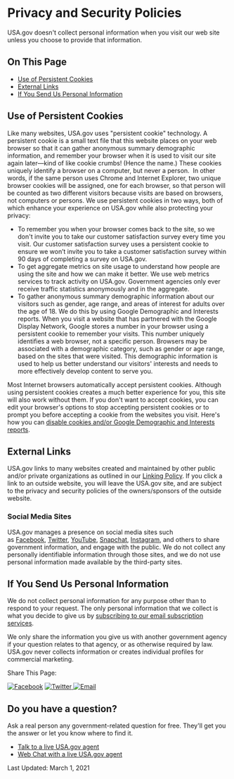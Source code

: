 Privacy and Security Policies
=============================

USA.gov doesn't collect personal information when you visit our web site unless you choose to provide that information.

On This Page
------------

*   [Use of Persistent Cookies](#item-211461)
*   [External Links](#item-211458)
*   [If You Send Us Personal Information](#item-211460)

Use of Persistent Cookies
-------------------------

Like many websites, USA.gov uses "persistent cookie" technology. A persistent cookie is a small text file that this website places on your web browser so that it can gather anonymous summary demographic information, and remember your browser when it is used to visit our site again later—kind of like cookie crumbs! (Hence the name.) These cookies uniquely identify a browser on a computer, but never a person.  In other words, if the same person uses Chrome and Internet Explorer, two unique browser cookies will be assigned, one for each browser, so that person will be counted as two different visitors because visits are based on browsers, not computers or persons. We use persistent cookies in two ways, both of which enhance your experience on USA.gov while also protecting your privacy:

*   To remember you when your browser comes back to the site, so we don't invite you to take our customer satisfaction survey every time you visit. Our customer satisfaction survey uses a persistent cookie to ensure we won’t invite you to take a customer satisfaction survey within 90 days of completing a survey on USA.gov.
*   To get aggregate metrics on site usage to understand how people are using the site and how we can make it better. We use web metrics services to track activity on USA.gov. Government agencies only ever receive traffic statistics anonymously and in the aggregate.
*   To gather anonymous summary demographic information about our visitors such as gender, age range, and areas of interest for adults over the age of 18. We do this by using Google Demographic and Interests reports. When you visit a website that has partnered with the Google Display Network, Google stores a number in your browser using a persistent cookie to remember your visits. This number uniquely identifies a web browser, not a specific person. Browsers may be associated with a demographic category, such as gender or age range, based on the sites that were visited. This demographic information is used to help us better understand our visitors' interests and needs to more effectively develop content to serve you.

Most Internet browsers automatically accept persistent cookies. Although using persistent cookies creates a much better experience for you, this site will also work without them. If you don't want to accept cookies, you can edit your browser's options to stop accepting persistent cookies or to prompt you before accepting a cookie from the websites you visit. Here's how you can [disable cookies and/or Google Demographic and Interests reports](https://www.usa.gov/optout-instructions).

External Links
--------------

USA.gov links to many websites created and maintained by other public and/or private organizations as outlined in our [Linking Policy](https://www.usa.gov/linking-policy). If you click a link to an outside website, you will leave the USA.gov site, and are subject to the privacy and security policies of the owners/sponsors of the outside website.

### Social Media Sites

USA.gov manages a presence on social media sites such as [Facebook](https://www.facebook.com/USAgov), [Twitter](https://twitter.com/USAgov), [YouTube](https://www.youtube.com/usagov1), [Snapchat](https://www.snapchat.com/add/usagov), [Instagram](https://www.instagram.com/usagov/), and others to share government information, and engage with the public. We do not collect any personally identifiable information through those sites, and we do not use personal information made available by the third-party sites.

If You Send Us Personal Information
-----------------------------------

We do not collect personal information for any purpose other than to respond to your request. The only personal information that we collect is what you decide to give us by [subscribing to our email subscription services](http://connect.usa.gov/subscribe?email=). 

We only share the information you give us with another government agency if your question relates to that agency, or as otherwise required by law. USA.gov never collects information or creates individual profiles for commercial marketing.

Share This Page:

 [![Facebook](../../../images/Icon_Connect_Facebook.png)](https://www.facebook.com/sharer/sharer.php?u=https://www.usa.gov/policies&v=3) [ ![Twitter](../../../images/Icon_Connect_Twitter.png) ](https://twitter.com/intent/tweet?source=webclient&text=Privacy%20and%20Security%20Policies%20https://www.usa.gov/policies) [![Email](../../../images/Icon_Connect_Email.png)](mailto:?subject=Privacy%20and%20Security%20Policies&body=https://www.usa.gov/policies) 

Do you have a question?
-----------------------

Ask a real person any government-related question for free. They'll get you the answer or let you know where to find it.

*   [Talk to a live USA.gov agent](https://www.usa.gov/phone)
*   [Web Chat with a live USA.gov agent](https://www.usa.gov/chat)

Last Updated: March 1, 2021
